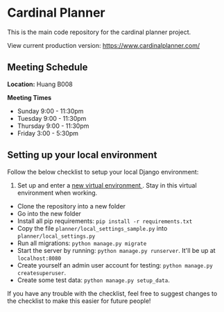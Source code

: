 # Cardinal Planner
This is the main code repository for the cardinal planner project.

View current production version: https://www.cardinalplanner.com/

## Meeting Schedule

**Location:** Huang B008

**Meeting Times**
- Sunday 9:00 - 11:30pm
- Tuesday 9:00 - 11:30pm
- Thursday 9:00 - 11:30pm
- Friday 3:00 - 5:30pm

## Setting up your local environment

Follow the below checklist to setup your local Django environment:

1. Set up and enter a [new virtual environment
](https://hackercodex.com/guide/python-development-environment-on-mac-osx/). Stay in this virtual environment when working.
- Clone the repository into a new folder
- Go into the new folder
- Install all pip requirements: `pip install -r requirements.txt`
- Copy the file `planner/local_settings_sample.py` into `planner/local_settings.py`
- Run all migrations: `python manage.py migrate`
- Start the server by running: `python manage.py runserver`.  It'll be up at `localhost:8080`
- Create yourself an admin user account for testing: `python manage.py createsuperuser`.
- Create some test data: `python manage.py setup_data`.

If you have any trouble with the checklist, feel free to suggest changes to the checklist to make this easier for future people!
